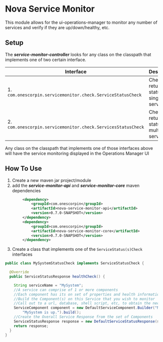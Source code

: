 Nova Service Monitor
==============

This module allows for the ui-operations-manager to monitor any number of services and verify if they are up/down/healthy, etc.

Setup
-------------

The ***service-monitor-controller*** looks for any class on the classpath that implements one of two certain interface.

| Interface        | Description           | Example Impl |
| --------- | --------- | ----------- |
| 1. `com.onescorpin.servicemonitor.check.ServiceStatusCheck` | Check and return status for a single service | `com.onescorpin.servicemonitor.check.PipelineDatabaseServiceStatusCheck` |
| 2. `com.onescorpin.servicemonitor.check.ServicesStatusCheck` | Check and return status for a multiple services | `com.onescorpin.servicemonitor.check.AmbariServicesStatusCheck` |

Any class on the classpath that implements one of those interfaces above will have the service monitoring displayed in the Operations Manager UI

How To Use
--------------

1. Create a new maven jar project/module  
2. add the ***service-monitor-api*** and ***service-monitor-core*** maven dependencies   
```xml
        <dependency>
            <groupId>com.onescorpin</groupId>
            <artifactId>nova-service-monitor-api</artifactId>
            <version>0.7.0-SNAPSHOT</version>
        </dependency>
        <dependency>
            <groupId>com.onescorpin</groupId>
            <artifactId>nova-service-monitor-core</artifactId>
            <version>0.7.0-SNAPSHOT</version>
        </dependency>
```  

3. Create a class that implements one of the `ServiceStatus(s)Check` interfaces  
```java
public class MySystemStatusCheck implements ServiceStatusCheck {

  @Override
  public ServiceStatusResponse healthCheck() {

    String serviceName = "MySystem";
    //A service can comprise of 1 or more components
    //Each component has its on set of properties and health information
    //Build the Component(s) on this Service that you wish to monitor
    //Call out to a url, database, shell script, etc, to obtain the necessary Health information
    ServiceComponent component = new DefaultServiceComponent.Builder("MySystem Component", ServiceComponent.STATE.UP).message(
        "MySystem is up.").build();
    //Create the Overall Service Response from the set of Components
    ServiceStatusResponse response = new DefaultServiceStatusResponse(serviceName, Arrays.asList(component));
    return response;
  }
}
```  

